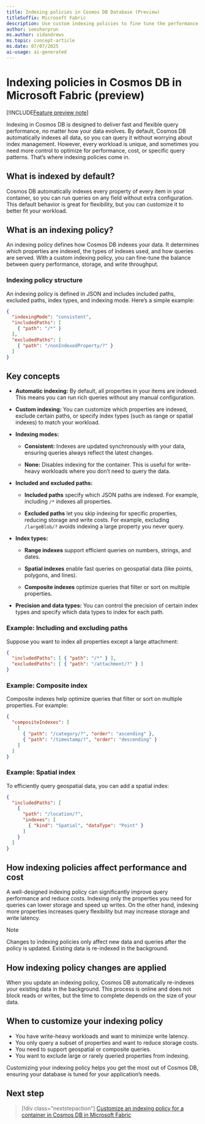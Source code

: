```yaml
---
title: Indexing policies in Cosmos DB Database (Preview)
titleSuffix: Microsoft Fabric
description: Use custom indexing policies to fine tune the performance of Cosmos DB in Microsoft Fabric during the preview to better match your application workloads.
author: seesharprun
ms.author: sidandrews
ms.topic: concept-article
ms.date: 07/07/2025
ai-usage: ai-generated
---
```


# Indexing policies in Cosmos DB in Microsoft Fabric (preview)

[!INCLUDE[Feature preview note](../../includes/feature-preview-note.md)]

Indexing in Cosmos DB is designed to deliver fast and flexible query performance, no matter how your data evolves. By default, Cosmos DB automatically indexes all data, so you can query it without worrying about index management. However, every workload is unique, and sometimes you need more control to optimize for performance, cost, or specific query patterns. That’s where indexing policies come in.

## What is indexed by default?

Cosmos DB automatically indexes every property of every item in your container, so you can run queries on any field without extra configuration. This default behavior is great for flexibility, but you can customize it to better fit your workload.

## What is an indexing policy?

An indexing policy defines how Cosmos DB indexes your data. It determines which properties are indexed, the types of indexes used, and how queries are served. With a custom indexing policy, you can fine-tune the balance between query performance, storage, and write throughput.

### Indexing policy structure

An indexing policy is defined in JSON and includes included paths, excluded paths, index types, and indexing mode. Here’s a simple example:

```json
{
  "indexingMode": "consistent",
  "includedPaths": [
    { "path": "/*" }
  ],
  "excludedPaths": [
    { "path": "/nonIndexedProperty/?" }
  ]
}
```

## Key concepts

- **Automatic indexing:** By default, all properties in your items are indexed. This means you can run rich queries without any manual configuration.

- **Custom indexing:** You can customize which properties are indexed, exclude certain paths, or specify index types (such as range or spatial indexes) to match your workload.

- **Indexing modes:**

  - **Consistent:** Indexes are updated synchronously with your data, ensuring queries always reflect the latest changes.

  - **None:** Disables indexing for the container. This is useful for write-heavy workloads where you don’t need to query the data.

- **Included and excluded paths:**

  - **Included paths** specify which JSON paths are indexed. For example, including `/*` indexes all properties.

  - **Excluded paths** let you skip indexing for specific properties, reducing storage and write costs. For example, excluding `/largeBlob/?` avoids indexing a large property you never query.

- **Index types:**

  - **Range indexes** support efficient queries on numbers, strings, and dates.

  - **Spatial indexes** enable fast queries on geospatial data (like points, polygons, and lines).

  - **Composite indexes** optimize queries that filter or sort on multiple properties.

- **Precision and data types:** You can control the precision of certain index types and specify which data types to index for each path.

### Example: Including and excluding paths

Suppose you want to index all properties except a large attachment:

```json
{
  "includedPaths": [ { "path": "/*" } ],
  "excludedPaths": [ { "path": "/attachment/?" } ]
}
```

### Example: Composite index

Composite indexes help optimize queries that filter or sort on multiple properties. For example:

```json
{
  "compositeIndexes": [
    [
      { "path": "/category/?", "order": "ascending" },
      { "path": "/timestamp/?", "order": "descending" }
    ]
  ]
}
```

### Example: Spatial index

To efficiently query geospatial data, you can add a spatial index:

```json
{
  "includedPaths": [
    {
      "path": "/location/?",
      "indexes": [
        { "kind": "Spatial", "dataType": "Point" }
      ]
    }
  ]
}
```

## How indexing policies affect performance and cost

A well-designed indexing policy can significantly improve query performance and reduce costs. Indexing only the properties you need for queries can lower storage and speed up writes. On the other hand, indexing more properties increases query flexibility but may increase storage and write latency.

> [!NOTE]
> Changes to indexing policies only affect new data and queries after the policy is updated. Existing data is re-indexed in the background.

## How indexing policy changes are applied

When you update an indexing policy, Cosmos DB automatically re-indexes your existing data in the background. This process is online and does not block reads or writes, but the time to complete depends on the size of your data.

## When to customize your indexing policy

- You have write-heavy workloads and want to minimize write latency.
- You only query a subset of properties and want to reduce storage costs.
- You need to support geospatial or composite queries.
- You want to exclude large or rarely queried properties from indexing.

Customizing your indexing policy helps you get the most out of Cosmos DB, ensuring your database is tuned for your application’s needs.

## Next step

> [!div class="nextstepaction"]
> [Customize an indexing policy for a container in Cosmos DB in Microsoft Fabric](how-to-customize-indexing-policy.md)
